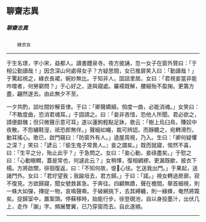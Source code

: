 

## 聊齋志異

##### 聊齋志異
　　`綠衣女`

* * *

于生名璟，字小宋，益都人。讀書醴泉寺。夜方披誦，忽一女子在窗外贊曰：「于相公勤讀哉！」因念深山何處得女子？方疑思間，女已推扉笑入曰：「勤讀哉！」于驚起視之，綠衣長裙，婉妙無比。于知非人，固詰里居。女曰：「君視妾當非能咋噬者，何勞窮問？」于心好之，遂與寢處。羅襦既解，腰細殆不盈掬。更籌方盡，翩然遂去。由此無夕不至。

一夕共酌，談吐間妙解音律。于曰：「卿聲嬌細，倘度一曲，必能消魂。」女笑曰：「不敢度曲，恐消君魂耳。」于固請之。曰：「妾非吝惜，恐他人所聞。君必欲之，請便獻醜；但只微聲示意可耳」遂以蓮鉤輕點足牀，歌云：「樹上烏臼鳥，賺奴中夜散。不怨繡鞋溼，祗恐郎無伴。」聲細如蠅，裁可辨認。而靜聽之，宛轉滑烈，動耳搖心。歌已，啟門窺曰：「防窗外有人。」遶屋周視，乃入。生曰：「卿何疑懼之深？」笑曰：「諺云：『偷生鬼子常畏人。』妾之謂矣。」既而就寢，惕然不喜，曰：「生平之分，殆止此乎？」于急問之。女曰：「妾心動，妾祿盡矣。」于慰之曰：「心動眼瞤，蓋是常也，何遽此云？」女稍懌，復相綢繆。更漏既歇，披衣下榻。方將啟關，徘徊復返，曰：「不知何故，惿𢠹心怯。乞送我出門。」于果起，送諸門外。女曰：「君竚望我；我踰垣去，君方歸。」于曰：「諾。」視女轉過房廊，寂不復見。方欲歸寢，聞女號救甚急。于奔往。四顧無蹟，聲在檐間。舉首細視，則一蛛大如彈，摶捉一物，哀鳴聲嘶。于破網挑下，去其縛纏，則一綠蜂，奄然將斃矣。捉歸室中，置案頭。停蘇移時，始能行步。徐登硯池，自以身投墨汁，出伏几上，走作「謝」字。頻展雙翼，已乃穿窗而去。自此遂絕。

* * *

